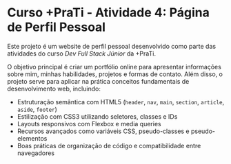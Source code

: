 # Curso +PraTi - Atividade 4: Página de Perfil Pessoal

Este projeto é um website de perfil pessoal desenvolvido como parte das atividades do curso _Dev Full Stack Júnior_ da +PraTi.

O objetivo principal é criar um portfólio online para apresentar informações sobre mim, minhas habilidades, projetos e formas de contato. Além disso, o projeto serve para aplicar na prática conceitos fundamentais de desenvolvimento web, incluindo:

-   Estruturação semântica com HTML5 (`header`, `nav`, `main`, `section`, `article`, `aside`, `footer`)
-   Estilização com CSS3 utilizando seletores, classes e IDs
-   Layouts responsivos com Flexbox e media queries
-   Recursos avançados como variáveis CSS, pseudo-classes e pseudo-elementos
-   Boas práticas de organização de código e compatibilidade entre navegadores
